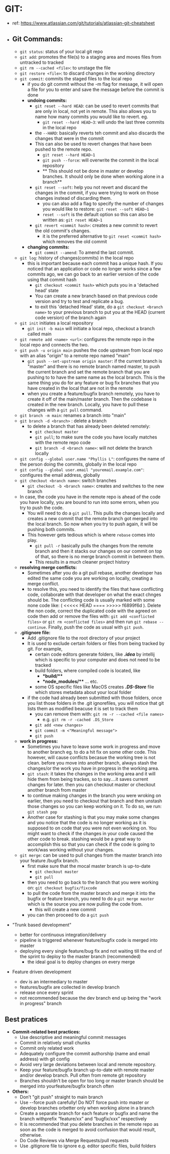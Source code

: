 # GIT: 
- ref: https://www.atlassian.com/git/tutorials/atlassian-git-cheatsheet
 
- __Git Commands:__
  - 
    - `git status`: status of your local git repo
    - `git add`: promotes the file(s) to a staging area and moves files from untracked to tracked
    - `git rm --cached <file>`: to unstage the file
    - `git restore <file>`: to discard changes in the working directory
    - `git commit`: commits the staged files to the local repo
      - if you do git commit without the -m flag for message, it will open a file for you to enter and save the message before the commit is done
      - __undoing commits:__
        - `git reset --hard HEAD`: can be used to revert commits that are only in local, not yet in remote. This also allows you to name how many commits you would like to revert. eg.
          - `git reset --hard HEAD~3`: will undo the last three commits in the local repo
        - the `--HARD`: basically reverts teh commit and also discards the changes that were in the commit
        - This can also be used to revert changes that have been pushed to the remote repo.
          - `git reset --hard HEAD~1`
          - `git push --force`: will overwrite the commit in the local repository
          - ** This should not be done in master or develop branches. It should only be done when working alone in a branch**
        - `git reset --soft`: help you not revert and discard the changes in the commit, if you were trying to work on those changes instead of discarding them.
          - you can also add a flag to specify the number of changes you would like to restore: `git reset --soft HEAD~1`
          - `reset --soft` is the default option so this can also be written as: `git reset HEAD~1`
        - `git revert <commit hash>`: creates a new commit to revert the old commit's changes.
          - it is the preferred alternative to `git reset <commit hash>` which removes the old commit
      - __changing commits:__
        - `git commit --amend`: To amend the last commit.
    - `git log`: history of changes(commits) in the local repo
      - this is important because each commit has a unique hash. If you noticed that an application or code no longer works since a few commits ago, we can go back to an earlier version of the code using that commit hash
        - `git checkout <commit hash>` which puts you in a 'detached head' state
        - You can create a new branch based on that previous code version and try to test and replicate a bug.
        - to exit this 'detached Head' state, do a `git checkout <branch name>` to your previous branch to put you at the HEAD (current code version) of the branch again
    - `git init` initiates a local repository
      - `git init -b main` will initiate a local repo, checkout a branch called main
    - `git remote add <name> <url>`: configures the remote repo in the local repo and connects the two.
    - `git push -u origin main` pushes the code upstream from local repo with an alias "origin" to a remote repo named "main"
      - `git push --set-upstream origin master`: if the current branch is "master" and there is no remote branch named master, to push the current branch and set the remote branch that you are pushing to to have the same name as the local branch. This is the same thing you do for any feature or bug fix branches that you have created in the local that are not in the remote
      - when you create a feature/bugfix branch remotely, you have to create it off of the main/master branch. Then the codebase is created in the new branch. Locally, you have to pull these changes with a `git pull` command.
    - `git branch -m main`: renames a branch into "main"
    - `git branch -d <branch>` : delete a branch
      - to delete a branch that has already been deleted remotely:
        - `git checkout master`
        - `git pull`; to make sure the code you have locally matches with the remote repo code
        - `git branch -d <branch name>`: will not delete the branch locally
    - `git config --global user.name "Phyllis L"`: configures the name of the person doing the commits, globally in the local repo
    - `git config --global user.email "youremail.example.com"`: configures the email address, globally
    - `git checkout <branch name>`: switch branches
      - `git checkout -b <branch name>`: creates and switches to the new branch
    - In case, the code you have in the remote repo is ahead of the code you have locally, you are bound to run into some errors, when you try to push the code. 
      - You will need to do a `git pull`. This pulls the changes locally and creates a new commit that the remote branch got merged into the local branch. So now when you try to push again, it will be pushing both commits.
      - This however gets tedious which is where `rebase` comes into play.
        - `git pull -r` basically pulls the changes from the remote branch and then it stacks our changes on our commit on top of that, so there is no merge branch commit in between them.
        - This results in a much cleaner project history
    - __resolving merge conflicts:__
      - Sometimes after you do a git pull rebase, another developer has edited the same code you are working on locally, creating a merge conflict.
      - to resolve this, you need to identify the files that have conflicting code, collaborate with that developer on what the exact chnges should be. The conflicting code is usually marked with some none code like: ( <<<<< HEAD ====  >>>>> f6899f6d ). Delete the non code, correct the duplicated code with the agreed on code then add or remove the files with: `git add <conflicted files>` or `git rm <conflicted files>` and then run `git rebase --continue`. Finally, push the code as usual with `git push`.
    - __.gitignore file:__
      - Add .gitignore file to the root directory of your project
      - It is used to exclude certain folders or files from being tracked by git. For example,
        - certain code editors generate folders, like __*.idea*__ by intellij which is specific to your computer and does not need to be tracked
        - build folders, where compiled code is located, like 
          - __*build/**__ 
          - __*node_modules/**__ ... etc.
        - some OS specific files like MacOS creates __*.DS-Store*__ file which stores metadata about your local folder
      - if the code had already been submitted with those folders, once you list those folders in the .git ignorefiles, you will notice that git lists them as modified beacuse it is set to track them
        - you can remove them with: `git rm -r --cached <file names>`
          - e.g. `git rm -r -cached .DS_Store`
        - `git add <new changes>`
        - `git commit -m <"Meaningful message">`
        - `git push`
    - __work in progress:__
        - Sometimes you have to leave some work in progress and move to another branch eg. to do a hit fix on some other code. This however, will cause conflicts becasue the working tree is not clean. before you move into another branch, always stash the changes/or the work you have in progress in the working area.
        - `git stash`: it takes the changes in the working area and it will hide them from being trackes, so to say....it saves current changes for later. then you can checkout master or checkout another branch from master
        - to continue making changes in the branch you were wroking on earlier, then you need to checkout that branch and then unstash those changes so you can keep working on it. To do so, we run: `git stash pop`
        - Another case for stashing is that you may make some changes and you notice that the code is no longer working as it is supposed to on code that you were not even working on. You might want to check if the changes in your code caused the other code to break. stashing would be a great way to accomplish this so that you can check if the code is going to work/was working without your changes. 
    - `git merge`: can be used to pull changes from the master branch into your feature /bugfix branch.
      - first make sure that the mocal master branch is up-to-date
        - `git checkout master`
        - `git pull`
      - then you need to go back to the branch that you were working on: `git checkout bugfix/fixcode`
      - to pull the code from the master branch and merge it into the bugfix or feature branch, you need to do a `git merge master` which is the source you are now pulling the code from.
        - this will create a new commit
      - you can then proceed to do a `git push`
  
- "Trunk based development"
  - better for continuous integration/delivery
  - pipeline is triggered whenever feature/bugfix code is merged into master
  - deploying every single feature/bug fix and not waiting till the end of the sprint to deploy to the master branch (recommended)
    - the ideal goal is to deploy changes on every merge
- Feature driven development
  - dev is an intermediary to master
  - features/bugfix are collected in develop branch
  - release once every sprint
  - not recommended because the dev branch end up being the "work in progress" branch

__Best pratices__
-
- __Commit-related best practices:__
  - Use descriptive and meaningful commit messages
  - Commit in relatively small chunks
  - Commit only related work
  - Adequately configure the commit authorship (name and email address) with git config
  - Avoid very large deviations between local and remote repository.
  - Keep your feature/bugfix branch up-to-date with remote master and/or develop branch. Pull often from remote git repository
  - Branches shouldn’t be open for too long or master branch should be merged into yourfeature/bugfix branch often
- __Others:__
  - Don’t "git push" straight to main branch
  - Use --force push carefully! Do NOT force push into master or develop branches orbetter only when working alone in a branch
  - Create a separate branch for each feature or bugfix and name the branch withprefix “feature/xx” and “bugfix/xxx” respectively
  - It is recommended that you delete branches in the remote repo as soon as the code is merged to avoid confusion that would result, otherwise.
  - Do Code Reviews via Merge Requests/pull requests
  - Use .gitignore file to ignore e.g. editor specific files, build folders
